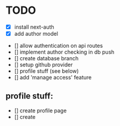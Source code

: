 # TODO

- [x] install next-auth
- [x] add author model
- [] allow authentication on api routes
- [] implement author checking in db push
- [] create database branch
- [] setup github provider
- [] profile stuff (see below)
- [] add 'manage access' feature

## profile stuff:

- [] create profile page
- [] create
